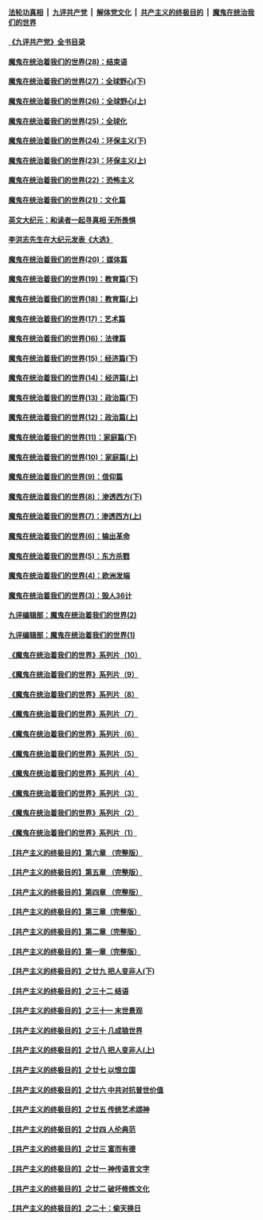 ####  [法轮功真相](../../../../basic/blob/master/README.md?t=04250231) &nbsp;|&nbsp; [九评共产党](../../../../9ping.md/blob/master/README.md?t=04250231) &nbsp;|&nbsp; [解体党文化](../../../../jtdwh.md/blob/master/README.md?t=04250231)  &nbsp;|&nbsp; [共产主义的终极目的](../../../../gczydzjmd.md/blob/master/README.md?t=04250231) &nbsp;|&nbsp; [魔鬼在统治我们的世界](../../../../mgztzwmdsj.md/blob/master/README.md?t=04250231) 

#### [《九评共产党》全书目录](../pages/nsc422/n13708085.md?t=04250231) 

#### [魔鬼在统治着我们的世界(28)：结束语](../pages/nsc422/n10936246.md?t=04250231) 

#### [魔鬼在统治着我们的世界(27)：全球野心(下)](../pages/nsc422/n10928319.md?t=04250231) 

#### [魔鬼在统治着我们的世界(26)：全球野心(上)](../pages/nsc422/n10900318.md?t=04250231) 

#### [魔鬼在统治着我们的世界(25)：全球化](../pages/nsc422/n10788205.md?t=04250231) 

#### [魔鬼在统治着我们的世界(24)：环保主义(下)](../pages/nsc422/n10695307.md?t=04250231) 

#### [魔鬼在统治着我们的世界(23)：环保主义(上)](../pages/nsc422/n10688613.md?t=04250231) 

#### [魔鬼在统治着我们的世界(22)：恐怖主义](../pages/nsc422/n10614727.md?t=04250231) 

#### [魔鬼在统治着我们的世界(21)：文化篇](../pages/nsc422/n10597706.md?t=04250231) 

#### [英文大纪元：和读者一起寻真相 无所畏惧](../pages/nsc422/n12542027.md?t=04250231) 

#### [李洪志先生在大纪元发表《大选》](../pages/nsc422/n12534746.md?t=04250231) 

#### [魔鬼在统治着我们的世界(20)：媒体篇](../pages/nsc422/n10586579.md?t=04250231) 

#### [魔鬼在统治着我们的世界(19)：教育篇(下)](../pages/nsc422/n10564808.md?t=04250231) 

#### [魔鬼在统治着我们的世界(18)：教育篇(上)](../pages/nsc422/n10526970.md?t=04250231) 

#### [魔鬼在统治着我们的世界(17)：艺术篇](../pages/nsc422/n10499093.md?t=04250231) 

#### [魔鬼在统治着我们的世界(16)：法律篇](../pages/nsc422/n10485969.md?t=04250231) 

#### [魔鬼在统治着我们的世界(15)：经济篇(下)](../pages/nsc422/n10469975.md?t=04250231) 

#### [魔鬼在统治着我们的世界(14)：经济篇(上)](../pages/nsc422/n10457370.md?t=04250231) 

#### [魔鬼在统治着我们的世界(13)：政治篇(下)](../pages/nsc422/n10448270.md?t=04250231) 

#### [魔鬼在统治着我们的世界(12)：政治篇(上)](../pages/nsc422/n10444576.md?t=04250231) 

#### [魔鬼在统治着我们的世界(11)：家庭篇(下)](../pages/nsc422/n10440961.md?t=04250231) 

#### [魔鬼在统治着我们的世界(10)：家庭篇(上)](../pages/nsc422/n10435448.md?t=04250231) 

#### [魔鬼在统治着我们的世界(9)：信仰篇](../pages/nsc422/n10432159.md?t=04250231) 

#### [魔鬼在统治着我们的世界(8)：渗透西方(下)](../pages/nsc422/n10429603.md?t=04250231) 

#### [魔鬼在统治着我们的世界(7)：渗透西方(上)](../pages/nsc422/n10426013.md?t=04250231) 

#### [魔鬼在统治着我们的世界(6)：输出革命](../pages/nsc422/n10421536.md?t=04250231) 

#### [魔鬼在统治着我们的世界(5)：东方杀戮](../pages/nsc422/n10417707.md?t=04250231) 

#### [魔鬼在统治着我们的世界(4)：欧洲发端](../pages/nsc422/n10414890.md?t=04250231) 

#### [魔鬼在统治着我们的世界(3)：毁人36计](../pages/nsc422/n10411583.md?t=04250231) 

#### [九评编辑部：魔鬼在统治着我们的世界(2)](../pages/nsc422/n10410036.md?t=04250231) 

#### [九评编辑部：魔鬼在统治着我们的世界(1)](../pages/nsc422/n10406825.md?t=04250231) 

#### [《魔鬼在统治着我们的世界》系列片（10）](../pages/nsc422/n12292670.md?t=04250231) 

#### [《魔鬼在统治着我们的世界》系列片（9）](../pages/nsc422/n12290859.md?t=04250231) 

#### [《魔鬼在统治着我们的世界》系列片（8）](../pages/nsc422/n12287445.md?t=04250231) 

#### [《魔鬼在统治着我们的世界》系列片（7）](../pages/nsc422/n12283425.md?t=04250231) 

#### [《魔鬼在统治着我们的世界》系列片（6）](../pages/nsc422/n12282314.md?t=04250231) 

#### [《魔鬼在统治着我们的世界》系列片（5）](../pages/nsc422/n12281419.md?t=04250231) 

#### [《魔鬼在统治着我们的世界》系列片（4）](../pages/nsc422/n12274024.md?t=04250231) 

#### [《魔鬼在统治着我们的世界》系列片（3）](../pages/nsc422/n12271322.md?t=04250231) 

#### [《魔鬼在统治着我们的世界》系列片（2）](../pages/nsc422/n12269049.md?t=04250231) 

#### [《魔鬼在统治着我们的世界》系列片（1）](../pages/nsc422/n12267575.md?t=04250231) 

#### [【共产主义的终极目的】第六章 （完整版）](../pages/nsc422/n11428913.md?t=04250231) 

#### [【共产主义的终极目的】第五章 （完整版）](../pages/nsc422/n11428912.md?t=04250231) 

#### [【共产主义的终极目的】第四章 （完整版）](../pages/nsc422/n11428907.md?t=04250231) 

#### [【共产主义的终极目的】第三章（完整版）](../pages/nsc422/n11428848.md?t=04250231) 

#### [【共产主义的终极目的】第二章（完整版）](../pages/nsc422/n11428831.md?t=04250231) 

#### [【共产主义的终极目的】第一章（完整版）](../pages/nsc422/n11417651.md?t=04250231) 

#### [【共产主义的终极目的】之廿九 把人变非人(下)](../pages/nsc422/n11344140.md?t=04250231) 

#### [【共产主义的终极目的】之三十二 结语](../pages/nsc422/n11360535.md?t=04250231) 

#### [【共产主义的终极目的】之三十一 末世景观](../pages/nsc422/n11351129.md?t=04250231) 

#### [【共产主义的终极目的】之三十 几成狼世界](../pages/nsc422/n11348280.md?t=04250231) 

#### [【共产主义的终极目的】之廿八 把人变非人(上)](../pages/nsc422/n11340492.md?t=04250231) 

#### [【共产主义的终极目的】之廿七 以恨立国](../pages/nsc422/n11336944.md?t=04250231) 

#### [【共产主义的终极目的】之廿六 中共对抗普世价值](../pages/nsc422/n11324785.md?t=04250231) 

#### [【共产主义的终极目的】之廿五 传统艺术颂神](../pages/nsc422/n11296396.md?t=04250231) 

#### [【共产主义的终极目的】之廿四 人伦典范](../pages/nsc422/n11296397.md?t=04250231) 

#### [【共产主义的终极目的】之廿三 富而有德](../pages/nsc422/n11283598.md?t=04250231) 

#### [【共产主义的终极目的】之廿一 神传语言文字](../pages/nsc422/n11263265.md?t=04250231) 

#### [【共产主义的终极目的】之廿二 破坏修炼文化](../pages/nsc422/n11245728.md?t=04250231) 

#### [【共产主义的终极目的】之二十：偷天换日](../pages/nsc422/n11238846.md?t=04250231) 

